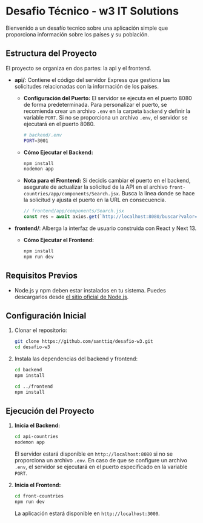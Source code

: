 # Desafio Técnico - w3 IT Solutions

Bienvenido a un desafío tecnico sobre una aplicación simple que proporciona información sobre los países y su población.

## Estructura del Proyecto

El proyecto se organiza en dos partes: la api y el frontend.

- **api/**: Contiene el código del servidor Express que gestiona las solicitudes relacionadas con la información de los países.

  - **Configuración del Puerto:**
    El servidor se ejecuta en el puerto 8080 de forma predeterminada. Para personalizar el puerto, se recomienda crear un archivo `.env` en la carpeta `backend` y definir la variable `PORT`. Si no se proporciona un archivo `.env`, el servidor se ejecutará en el puerto 8080.

    ```bash
    # backend/.env
    PORT=3001
    ```

  - **Cómo Ejecutar el Backend:**
    ```bash
    npm install
    nodemon app
    ```

  - **Nota para el Frontend:**
    Si decidís cambiar el puerto en el backend, asegurate de actualizar la solicitud de la API en el archivo `front-countries/app/components/Search.jsx`. Busca la línea donde se hace la solicitud y ajusta el puerto en la URL en consecuencia.

    ```jsx
    // frontend/app/components/Search.jsx
    const res = await axios.get(`http://localhost:8080/buscar?valor=${valor}`)
    ```


- **frontend/**: Alberga la interfaz de usuario construida con React y Next 13.

  - **Cómo Ejecutar el Frontend:**
    ```bash
    npm install
    npm run dev
    ```

## Requisitos Previos

- Node.js y npm deben estar instalados en tu sistema. Puedes descargarlos desde [el sitio oficial de Node.js](https://nodejs.org/).

## Configuración Inicial

1. Clonar el repositorio:
    ```bash
    git clone https://github.com/santtiq/desafio-w3.git
    cd desafio-w3
    ```

2. Instala las dependencias del backend y frontend:
    ```bash
    cd backend
    npm install

    cd ../frontend
    npm install
    ```

## Ejecución del Proyecto

1. **Inicia el Backend:**
    ```bash
    cd api-countries
    nodemon app
    ```

    El servidor estará disponible en `http://localhost:8080` si no se proporciona un archivo `.env`. En caso de que se configure un archivo `.env`, el servidor se ejecutará en el puerto especificado en la variable `PORT`.

2. **Inicia el Frontend:**
    ```bash
    cd front-countries
    npm run dev
    ```

   La aplicación estará disponible en `http://localhost:3000`.